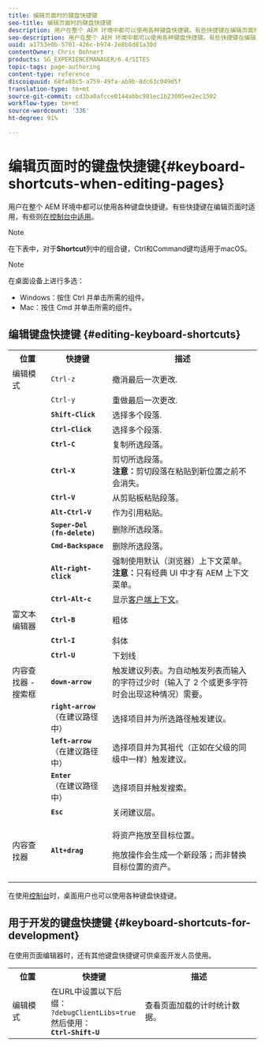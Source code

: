 ```yaml
---
title: 编辑页面时的键盘快捷键
seo-title: 编辑页面时的键盘快捷键
description: 用户在整个 AEM 环境中都可以使用各种键盘快捷键。有些快捷键在编辑页面时适用，有些则在控制台中适用。
seo-description: 用户在整个 AEM 环境中都可以使用各种键盘快捷键。有些快捷键在编辑页面时适用，有些则在控制台中适用。
uuid: a1753e0b-5701-426c-b974-2e8b8d81a30d
contentOwner: Chris Bohnert
products: SG_EXPERIENCEMANAGER/6.4/SITES
topic-tags: page-authoring
content-type: reference
discoiquuid: 68fa88c5-a759-49fa-ab9b-8dc63c049d5f
translation-type: tm+mt
source-git-commit: cd3ba0afcce0144abbc981ec1b23005ee2ec1502
workflow-type: tm+mt
source-wordcount: '336'
ht-degree: 91%

---
```



# 编辑页面时的键盘快捷键{#keyboard-shortcuts-when-editing-pages}

用户在整个 AEM 环境中都可以使用各种键盘快捷键。有些快捷键在编辑页面时适用，有些则[在控制台中适用](/help/sites-classic-ui-authoring/author-env-keyboard-shortcuts.md)。

>[!NOTE]
>
>在下表中，对于&#x200B;**Shortcut**&#x200B;列中的组合键，Ctrl和Command键均适用于macOS。

>[!NOTE]
>
>在桌面设备上进行多选：
>
>* Windows：按住 Ctrl 并单击所需的组件。
>* Mac：按住 Cmd 并单击所需的组件。

>



## 编辑键盘快捷键 {#editing-keyboard-shortcuts}

<table> 
 <tbody> 
  <tr> 
   <th>位置</th> 
   <th>快捷键</th> 
   <th>描述</th> 
  </tr> 
  <tr> 
   <td>编辑模式</td> 
   <td><code>Ctrl-z</code></td> 
   <td>撤消最后一次更改.</td> 
  </tr> 
  <tr> 
   <td> </td> 
   <td><code>Ctrl-y</code></td> 
   <td>重做最后一次更改.</td> 
  </tr> 
  <tr> 
   <td> </td> 
   <td><strong><code>Shift-Click</code></strong></td> 
   <td>选择多个段落.</td> 
  </tr> 
  <tr> 
   <td> </td> 
   <td><strong><code>Ctrl-Click</code></strong></td> 
   <td>选择多个段落.</td> 
  </tr> 
  <tr> 
   <td> </td> 
   <td><strong><code>Ctrl-C</code></strong></td> 
   <td>复制所选段落。</td> 
  </tr> 
  <tr> 
   <td> </td> 
   <td><strong><code>Ctrl-X</code></strong></td> 
   <td>剪切所选段落。<strong><br />注意：</strong>剪切段落在粘贴到新位置之前不会消失。</td> 
  </tr> 
  <tr> 
   <td> </td> 
   <td><strong><code>Ctrl-V</code></strong></td> 
   <td>从剪贴板粘贴段落。</td> 
  </tr> 
  <tr> 
   <td> </td> 
   <td><strong><code>Alt-Ctrl-V</code></strong></td> 
   <td>作为引用粘贴。</td> 
  </tr> 
  <tr> 
   <td> </td> 
   <td><strong><code>Super-Del (fn-delete)</code></strong></td> 
   <td>删除所选段落。</td> 
  </tr> 
  <tr> 
   <td> </td> 
   <td><strong><code>Cmd-Backspace</code></strong></td> 
   <td>删除所选段落。</td> 
  </tr> 
  <tr> 
   <td> </td> 
   <td><strong><code>Alt-right-click</code></strong></td> 
   <td>强制使用默认（浏览器）上下文菜单。<br />
<strong>注意：</strong>只有经典 UI 中才有 AEM 上下文菜单。</td> 
  </tr> 
  <tr> 
   <td> </td> 
   <td><strong><code>Ctrl-Alt-c</code></strong></td> 
   <td>显示<a href="/help/sites-administering/client-context.md">客户端上下文</a>。</td> 
  </tr> 
  <tr> 
   <td>富文本编辑器<br /> </td> 
   <td><strong><code>Ctrl-B</code></strong><br /> </td> 
   <td>粗体</td> 
  </tr> 
  <tr> 
   <td> </td> 
   <td><strong><code>Ctrl-I</code></strong><br /> </td> 
   <td>斜体<br /> </td> 
  </tr> 
  <tr> 
   <td> </td> 
   <td><strong><code>Ctrl-U</code></strong><br /> </td> 
   <td>下划线</td> 
  </tr> 
  <tr> 
   <td>内容查找器 - 搜索框</td> 
   <td><strong><code>down-arrow</code></strong></td> 
   <td>触发建议列表。为自动触发列表而输入的字符过少时（输入了 2 个或更多字符时会出现这种情况）需要。</td> 
  </tr> 
  <tr> 
   <td> </td> 
   <td><strong><code>right-arrow</code></strong><br /> （在建议路径中）</td> 
   <td>选择项目并为所选路径触发建议。</td> 
  </tr> 
  <tr> 
   <td> </td> 
   <td><strong><code>left-arrow</code></strong><br /> （在建议路径中）</td> 
   <td>选择项目并为其祖代（正如在父级的同级中一样）触发建议。</td> 
  </tr> 
  <tr> 
   <td> </td> 
   <td><strong><code>Enter</code></strong><br /> （在建议路径中）</td> 
   <td>选择项目并触发搜索。</td> 
  </tr> 
  <tr> 
   <td> </td> 
   <td><strong><code>Esc</code></strong></td> 
   <td>关闭建议层。</td> 
  </tr> 
  <tr> 
   <td>内容查找器<br /> </td> 
   <td><strong><code>Alt+drag</code></strong></td> 
   <td><p>将资产拖放至目标位置。</p> <p>拖放操作会生成一个新段落；而非替换目标位置的资产。</p> </td> 
  </tr> 
 </tbody> 
</table>

在使用[控制台](/help/sites-classic-ui-authoring/author-env-keyboard-shortcuts.md)时，桌面用户也可以使用各种键盘快捷键。

## 用于开发的键盘快捷键  {#keyboard-shortcuts-for-development}

在使用页面编辑器时，还有其他键盘快捷键可供桌面开发人员使用。

<table> 
 <tbody> 
  <tr> 
   <th>位置</th> 
   <th>快捷键</th> 
   <th>描述</th> 
  </tr> 
  <tr> 
   <td>编辑模式</td> 
   <td>在URL中设置以下后缀：<br /> <code>?debugClientLibs=true</code><br />然后使用：<br /> <strong><code>Ctrl-Shift-U</code></strong></td> 
   <td>查看页面加载的计时统计数据。</td> 
  </tr> 
 </tbody> 
</table>

